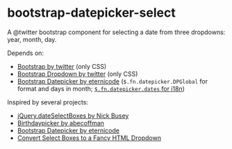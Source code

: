 # bootstrap-datepicker-select

A @twitter bootstrap component for selecting a date from three dropdowns: year, month, day.

Depends on:
* [Bootstrap by twitter](http://twitter.github.com/bootstrap/) (only CSS)
* [Bootstrap Dropdown by twitter](http://twitter.github.com/bootstrap/assets/js/bootstrap-dropdown.js) (only CSS)
* [Bootstrap Datepicker by eternicode](https://github.com/eternicode/bootstrap-datepicker) (`$.fn.datepicker.DPGlobal` for format and days in month; [`$.fn.datepicker.dates` for i18n](https://github.com/eternicode/bootstrap-datepicker/tree/master/js/locales))

Inspired by several projects:
* [jQuery.dateSelectBoxes by Nick Busey](http://nickabusey.com/jquery-date-select-boxes-plugin/)
* [Birthdaypicker by abecoffman](https://github.com/abecoffman/birthdaypicker)
* [Bootstrap Datepicker by eternicode](https://github.com/eternicode/bootstrap-datepicker)
* [Convert Select Boxes to a Fancy HTML Dropdown](http://blog.iamjamoy.com/convert-select-boxes-to-a-fancy-html-dropdown)
